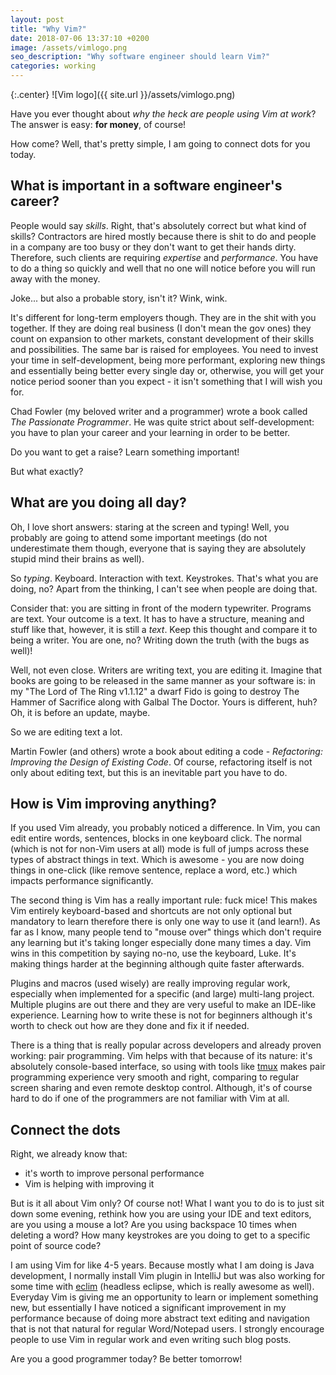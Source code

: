```yaml
---
layout: post
title: "Why Vim?"
date: 2018-07-06 13:37:10 +0200
image: /assets/vimlogo.png
seo_description: "Why software engineer should learn Vim?"
categories: working
---
```

{:.center}
![Vim logo]({{ site.url }}/assets/vimlogo.png)

Have you ever thought about *why the heck are people using Vim at work*? The answer is easy: **for money**, of course!

How come? Well, that's pretty simple, I am going to connect dots for you today.

<!-- more -->

## What is important in a software engineer's career?

People would say *skills*. Right, that's absolutely correct but what kind of
skills? Contractors are hired mostly because there is shit to do and people in
a company are too busy or they don't want to get their hands dirty. Therefore, such
clients are requiring *expertise* and *performance*. You have to do a thing so
quickly and well that no one will notice before you will run away with the money.

Joke... but also a probable story, isn't it? Wink, wink.

It's different for long-term employers though. They are in the shit with you
together. If they are doing real business (I don't mean the gov ones) they
count on expansion to other markets, constant development of their skills and
possibilities. The same bar is raised for employees. You need to invest your
time in self-development, being more performant, exploring new things and
essentially being better every single day or, otherwise, you will get your
notice period sooner than you expect - it isn't something that I will wish you
for.

Chad Fowler (my beloved writer and a programmer) wrote a book called *The
Passionate Programmer*. He was quite strict about self-development: you have
to plan your career and your learning in order to be better.

Do you want to get a raise? Learn something important!

But what exactly?

## What are you doing all day?

Oh, I love short answers: staring at the screen and typing! Well, you probably are
going to attend some important meetings (do not underestimate them though,
everyone that is saying they are absolutely stupid mind their brains as well).

So *typing*. Keyboard. Interaction with text. Keystrokes. That's what you are
doing, no? Apart from the thinking, I can't see when people are doing that.

Consider that: you are sitting in front of the modern typewriter. Programs are
text. Your outcome is a text. It has to have a structure, meaning and stuff
like that, however, it is still a *text*. Keep this thought and compare it to
being a writer. You are one, no? Writing down the truth (with the bugs as
well)!

Well, not even close. Writers are writing text, you are editing it. Imagine
that books are going to be released in the same manner as your software is: in my
"The Lord of The Ring v1.1.12" a dwarf Fido is going to destroy The Hammer of
Sacrifice along with Galbal The Doctor. Yours is different, huh? Oh, it is
before an update, maybe.

So we are editing text a lot.

Martin Fowler (and others) wrote a book about editing a code - *Refactoring:
Improving the Design of Existing Code*. Of course, refactoring itself is not
only about editing text, but this is an inevitable part you have to do.

## How is Vim improving anything?

If you used Vim already, you probably noticed a difference. In Vim, you can edit
entire words, sentences, blocks in one keyboard click. The normal (which is not
for non-Vim users at all) mode is full of jumps across these types of abstract
things in text. Which is awesome - you are now doing things in one-click
(like remove sentence, replace a word, etc.) which impacts performance
significantly.

The second thing is Vim has a really important rule: fuck mice! This makes Vim
entirely keyboard-based and shortcuts are not only optional but mandatory to
learn therefore there is only one way to use it (and learn!). As far as I know,
many people tend to "mouse over" things which don't require any learning but
it's taking longer especially done many times a day. Vim wins in this
competition by saying no-no, use the keyboard, Luke. It's making things harder
at the beginning although quite faster afterwards.

Plugins and macros (used wisely) are really improving regular work, especially
when implemented for a specific (and large) multi-lang project. Multiple
plugins are out there and they are very useful to make an IDE-like experience.
Learning how to write these is not for beginners although it's worth to check
out how are they done and fix it if needed.

There is a thing that is really popular across developers and already proven
working: pair programming. Vim helps with that because of its nature: it's
absolutely console-based interface, so using with tools like [tmux][tmux] makes pair
programming experience very smooth and right, comparing to regular screen
sharing and even remote desktop control. Although, it's of course hard to do if
one of the programmers are not familiar with Vim at all.

## Connect the dots

Right, we already know that:

- it's worth to improve personal performance
- Vim is helping with improving it

But is it all about Vim only? Of course not! What I want you to do is to just
sit down some evening, rethink how you are using your IDE and text editors,
are you using a mouse a lot? Are you using backspace 10 times when deleting a word?
How many keystrokes are you doing to get to a specific point of source code?

I am using Vim for like 4-5 years. Because mostly what I am doing is Java
development, I normally install Vim plugin in IntelliJ but was also working
for some time with [eclim][eclim] (headless eclipse, which is really awesome as well).
Everyday Vim is giving me an opportunity to learn or implement something new,
but essentially I have noticed a significant improvement in my performance
because of doing more abstract text editing and navigation that is not that
natural for regular Word/Notepad users. I strongly encourage people to use
Vim in regular work and even writing such blog posts.

Are you a good programmer today? Be better tomorrow!

[tmux]: https://www.hamvocke.com/blog/remote-pair-programming-with-tmux/
[eclim]: http://eclim.org/
